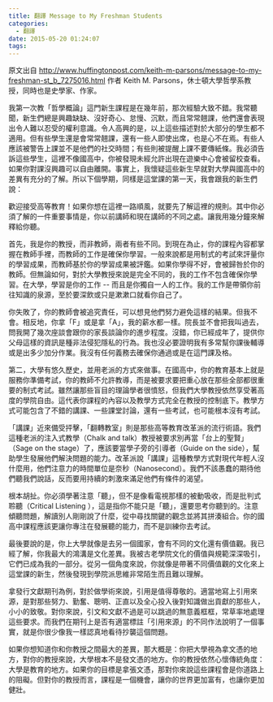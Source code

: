 ```yaml
---
title: 翻譯 Message to My Freshman Students
categories:
  - 翻譯
date: 2015-05-20 01:24:07
tags:
---
```

<!-- more -->
原文出自 http://www.huffingtonpost.com/keith-m-parsons/message-to-my-freshman-st_b_7275016.html
作者 Keith M. Parsons，休士頓大學哲學系教授，同時也是史學家、作家。

我第一次教「哲學概論」這門新生課程是在幾年前，那次經驗大致不錯。我常聽聞，新生們總是興趣缺缺、沒好奇心、怠慢、沉默，而且常常翹課，他們還會表現出令人難以忍受的權利意識。令人高興的是，以上這些描述對於大部分的學生都不適用。但有些學生還是會常常翹課，還有一些人即使出席，也是心不在焉。有些人應該被警告上課並不是他們的社交時間；有些則被提醒上課不要傳紙條。我必須告訴這些學生，這裡不像國高中，你被發現未經允許出現在遊樂中心會被留校查看。如果你對課沒興趣可以自由離開。事實上，我懷疑這些新生早就對大學與國高中的差異有充分的了解。所以下個學期，同樣是這堂課的第一天，我會跟我的新生們說：

歡迎接受高等教育！如果你想在這裡一路順風，就要先了解這裡的規則。其中你必須了解的一件重要事情是，你以前講師和現在講師的不同之處。讓我用幾分鐘來解釋給你聽。

首先，我是你的教授，而非教師，兩者有些不同。到現在為止，你的課程內容都掌握在教師手裡，而教師的工作是確保你學習。一般來說都是用制式的考試來評量你的學習成果，而教師基於你的學習成果被評鑑。如果你學得不好，會被歸咎於你的教師。但無論如何，對於大學教授來說是完全不同的，我的工作不包含確保你學習。在大學，學習是你的工作 -- 而且是你獨自一人的工作。我的工作是帶領你前往知識的泉源，至於要深飲或只是漱漱口就看你自己了。

你失敗了，你的教師會被追究責任，可以想見他們努力避免這樣的結果。但我不會。相反地，你拿「F」或是拿「A」，我的薪水都一樣。院長並不會把我叫過去，問我開了幾次座談會跟你的家長談論你的進步程度。沒錯，你已經成年了，提供你父母這樣的資訊是種非法侵犯隱私的行為。我也沒必要證明我有多常幫你課後輔導或是出多少加分作業。我沒有任何義務去確保你通過或是在這門課及格。

第二，大學有悠久歷史，並用老派的方式來做事。在國高中，你的教育基本上就是服務你準備考試，你的教師不允許教導，而是被要求要把重心放在那些全部都很重要的制式考試。雖然讓那些盲目的理論學者很憤怒，但我們大學教授依然享受著高度的學院自由。這代表你課程的內容以及教學方式完全在教授的控制底下。教學方式可能包含了不錯的講課、一些課堂討論，還有一些考試，也可能根本沒有考試。

「講課」近來備受抨擊，「翻轉教室」則是那些高等教育改革派的流行術語。我們這種老派的注入式教學（Chalk and talk）教授被要求別再當「台上的聖賢」（Sage on the stage）了，應該要當學子旁的引導者（Guide on the side），幫助學生發展他們解決問題的能力。改革派說「講課」這種教學方式對現代年輕人沒什麼用，他們注意力的時間單位是奈秒（Nanosecond）。我們不該愚蠢的期待他們聽我們說話，反而要用持續的刺激來滿足他們有條件的渴望。

根本胡扯。你必須學著注意「聽」，但不是像看電視那樣的被動吸收，而是批判式聆聽（Critical Listening ），這是指你不能只是「聽」，還要思考你聽到的。注意傾聽問題，解讀別人剛剛說了什麼，從中尋找關鍵的觀念並將其拼湊組合。你的國高中課程應該更讓你專注在發展聽的能力，而不是訓練你去考試。

最後要說的是，你上大學就像是去另一個國家，會有不同的文化還有價值觀。我已經了解，你我最大的鴻溝是文化差異。我被古老學院文化的價值與規範深深吸引，它們已成為我的一部分。從另一個角度來說，你就像是帶著不同價值觀的文化來上這堂課的新生，然後發現到學院派思維非常陌生而且難以理解。

拿發行文獻期刊為例，對於做學術來說，引用是值得尊敬的。適當地寫上引用來源，是對那些努力、勤奮、聰明、正直以及全心投入後對知識做出貢獻的那些人，小小的致敬。對你來說，引文和文獻不過是可以跳過的無意義框框，常草率地處理這些要求。而我們在期刊上是否有適當標註「引用來源」的不同作法說明了一個事實，就是你很少像我一樣認真地看待抄襲這個問題。

如果你想知道你和你教授之間最大的差異，那大概是：你把大學視為拿文憑的地方，對你的教授來說，大學根本不是發文憑的地方。你的教授依然心懷傳統角度：大學是教育的地方。如果你的目標是拿張文憑，那對你來說這些課程會是你道路上的阻礙。但對你的教授而言，課程是一個機會，讓你的世界更加富有，也讓你更加健壯。

 

